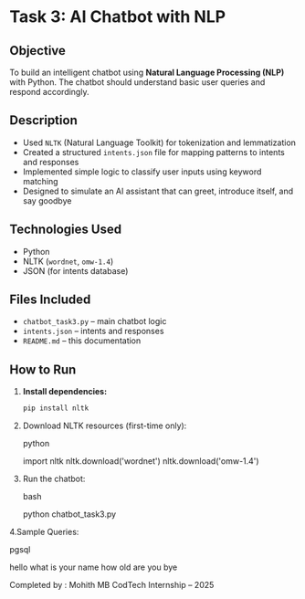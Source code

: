 # Task 3: AI Chatbot with NLP

## Objective
To build an intelligent chatbot using **Natural Language Processing (NLP)** with Python. The chatbot should understand basic user queries and respond accordingly.

## Description

- Used `NLTK` (Natural Language Toolkit) for tokenization and lemmatization
- Created a structured `intents.json` file for mapping patterns to intents and responses
- Implemented simple logic to classify user inputs using keyword matching
- Designed to simulate an AI assistant that can greet, introduce itself, and say goodbye

## Technologies Used

- Python
- NLTK (`wordnet`, `omw-1.4`)
- JSON (for intents database)

## Files Included

- `chatbot_task3.py` – main chatbot logic
- `intents.json` – intents and responses
- `README.md` – this documentation

##  How to Run

1. **Install dependencies:**

   ```bash
   pip install nltk

2. Download NLTK resources (first-time only):

   python
    
    import nltk
    nltk.download('wordnet')
    nltk.download('omw-1.4')

3. Run the chatbot:

   bash

     python chatbot_task3.py

 4.Sample Queries:

  pgsql

  hello
  what is your name
  how old are you
  bye

 Completed by : Mohith MB
 CodTech Internship – 2025
